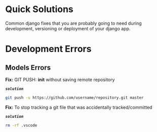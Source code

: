 <!-- @format -->

# Quick Solutions

Common django fixes that you are probably going to need during development, versioning or deployment of your django app.

# Development Errors

## Models Errors

**Fix:** GIT PUSH: **init** without saving remote repository

**_`solution`_**

```bash
git push -u https://github.com/username/repository.git master

```

**Fix:** To stop tracking a git file that was accidentally tracked/committed

**_`solution`_**

```bash
rm -rf .vscode
```
